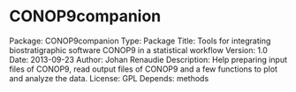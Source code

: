 # CONOP9companion

Package: CONOP9companion
Type: Package
Title: Tools for integrating biostratigraphic software CONOP9  in a statistical workflow
Version: 1.0
Date: 2013-09-23
Author: Johan Renaudie
Description: Help preparing input files of CONOP9, read output files of CONOP9 and a few functions to plot and analyze the data.
License: GPL
Depends: methods
